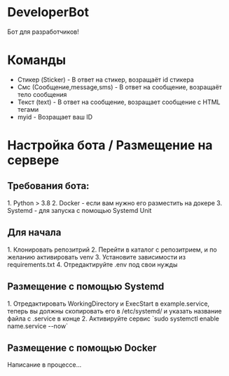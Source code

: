 # DeveloperBot

<p> 
Бот для разработчиков!
</p>

# Команды

<ul>
    <li>Стикер (Sticker) - В ответ на стикер, возращаёт id стикера</li>
    <li>Смс (Сообщение,message,sms) - В ответ на сообщение, возращаёт тело сообщения</li>
    <li>Текст (text) - В ответ на сообщение, возращает сообщение с HTML тегами</li>
    <li>myid - Возращает ваш ID</li>
</ul>

# Настройка бота / Размещение на сервере

## Требования бота:

<p>
1. Python > 3.8
2. Docker - если вам нужно его разместить на докере
3. Systemd - для запуска с помощью Systemd Unit
</p>

## Для начала
<p>
1. Клонировать репозитрий
2. Перейти в каталог с репозитрием, и по желанию активировать venv
3. Установите зависимости из requirements.txt 
4. Отредактируйте .env под свои нужды
</p>

## Размещение с помощью Systemd

<p>
1. Отредактировать WorkingDirectory и ExecStart в example.service, теперь вы должны скопировать его в /etc/systemd/ и указать название файла с .service в конце
2. Активируйте сервис `sudo systemctl enable name.service --now`
</p>

## Размещение с помощью Docker

<p>
Написание в процессе...
</p>